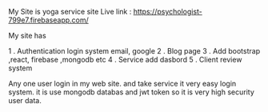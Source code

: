 My Site is yoga service site 
Live link : https://psychologist-799e7.firebaseapp.com/

My site has

1 . Authentication login system email, google
2 . Blog page 
3 . Add bootstrap ,react, firebase ,mongodb etc
4 . Service add dasbord 
5 . Client review system 

Any one user login in my web site. and take service it very easy login system. it is use mongodb databas and jwt token so it is very high security user data. 
